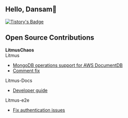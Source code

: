 ## Hello, Dansam👋
[![Tistory's Badge](https://github-readme-tistory-card.vercel.app/api/badge?name=Tistory)](https://dduddududu.tistory.com/)

## Open Source Contributions

**LitmusChaos**  
Litmus
- [MongoDB operations support for AWS DocumentDB](https://github.com/litmuschaos/litmus/pull/4886)
- [Comment fix](https://github.com/litmuschaos/litmus/pull/4866)

Litmus-Docs
- [Developer guide](https://github.com/litmuschaos/litmus-docs/pull/282)

Litmus-e2e
- [Fix authentication issues](https://github.com/litmuschaos/litmus-e2e/pull/411)
